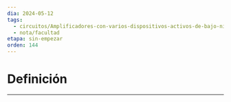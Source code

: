 ```yaml
---
dia: 2024-05-12
tags:
  - circuitos/Amplificadores-con-varios-dispositivos-activos-de-bajo-nivel-de-potencia
  - nota/facultad
etapa: sin-empezar
orden: 144
---
```

# Definición
---
